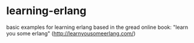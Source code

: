 learning-erlang
===============

basic examples for learning erlang based in the gread online book: "learn you some erlang" (http://learnyousomeerlang.com/)
